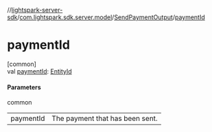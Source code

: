 //[lightspark-server-sdk](../../../index.md)/[com.lightspark.sdk.server.model](../index.md)/[SendPaymentOutput](index.md)/[paymentId](payment-id.md)

# paymentId

[common]\
val [paymentId](payment-id.md): [EntityId](../-entity-id/index.md)

#### Parameters

common

| | |
|---|---|
| paymentId | The payment that has been sent. |

